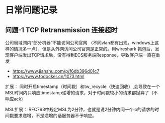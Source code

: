 # 日常问题记录

## 问题-1 TCP Retransmission 连接超时

公司局域网内“部分机器”不能访问公司官网 （不同vlan都有出现，windows上这样的情况多一点），但是从外网访问公司官网是正常的。用wireshark 抓包后，发现客户端发出TCP请求后，没有得到ECS服务端Response，导致客户端一直在重发

- https://www.jianshu.com/p/f6db396d01c7
- https://www.todocker.cn/1073.html

扩展：
同时开启timestamp（时间戳）和tw_recycle（快速回收）,会导致在一个MSL时间内只响应timestamp递增的请求，对于时间戳较小的请求都抛弃了（不响应ack）

MSL扩展： RFC793中规定MSL为2分钟，也就是说2分钟内同一个ip的请求的时间戳要求递增，不是递增的话服务器不予响应。

